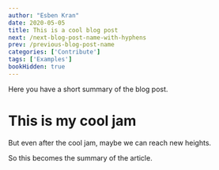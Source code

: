 ```yaml
---
author: "Esben Kran"
date: 2020-05-05
title: This is a cool blog post
next: /next-blog-post-name-with-hyphens
prev: /previous-blog-post-name
categories: ['Contribute']
tags: ['Examples']
bookHidden: true
---
```

Here you have a short summary of the blog post.

# This is my cool jam
But even after the cool jam, maybe we can reach
new heights.

So this becomes the summary of the article.